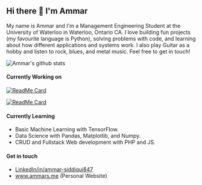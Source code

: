 ## Hi there 👋 I'm Ammar

<!--
**ammar-s847/ammar-s847** is a ✨ _special_ ✨ repository because its `README.md` (this file) appears on your GitHub profile.

Here are some ideas to get you started:

- 🔭 I’m currently working on ...
- 🌱 I’m currently learning ...
- 👯 I’m looking to collaborate on ...
- 🤔 I’m looking for help with ...
- 💬 Ask me about ...
- 📫 How to reach me: ...
- 😄 Pronouns: ...
- ⚡ Fun fact: ...
-->

My name is Ammar and I'm a Management Engineering Student at the University of Waterloo in Waterloo, Ontario CA. I love building fun projects (my favourite language is Python), solving problems with code, and learning about how different applications and systems work. I also play Guitar as a hobby and listen to rock, blues, and metal music. Feel free to get in touch!

![Ammar's github stats](https://github-readme-stats.vercel.app/api?username=ammar-s847&show_icons=true&bg_color=1f0145&text_color=ffffff&title_color=ffffff&icon_color=ffffff) <!-- &bg_color=1f0145&text_color=ffffff&title_color=ffffff&icon_color=ffffff -->

#### Currently Working on
[![ReadMe Card](https://github-readme-stats.vercel.app/api/pin/?username=ammar-s847&repo=A-Star-Pathfinding-Visualizer&bg_color=1f0145&text_color=ffffff&title_color=ffffff&icon_color=ffffff)](https://github.com/ammar-s847/A-Star-Pathfinding-Visualizer)
<!--[![ReadMe Card](https://github-readme-stats.vercel.app/api/pin/?username=ammar-s847&repo=forex-comparison)](https://github.com/ammar-s847/forex-comparison)-->
[![ReadMe Card](https://github-readme-stats.vercel.app/api/pin/?username=ammar-s847&repo=ClientViewer&bg_color=1f0145&text_color=ffffff&title_color=ffffff&icon_color=ffffff)](https://github.com/ammar-s847/ClientViewer)
<!--[![ReadMe Card](https://github-readme-stats.vercel.app/api/pin/?username=waterloo-rocketry&repo=topside)](https://github.com/waterloo-rocketry/topside)-->
<!--
* Markov Chain Project
* PHP CRUD Web app
* Sentiment Analysis Project
-->

#### Currently Learning
* Basic Machine Learning with TensorFlow.
* Data Science with Pandas, Matplotlib, and Numpy.
* CRUD and Fullstack Web development with PHP and JS.

#### Get in touch
* <a href="https://www.linkedin.com/in/ammar-siddiqui847" target="_blank">LinkedIn/in/ammar-siddiqui847</a>
* <a href="http://www.ammars.me" target="_blank">www.ammars.me</a> (Personal Website)
